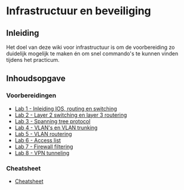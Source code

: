 # Infrastructuur en beveiliging

## Inleiding

Het doel van deze wiki voor infrastructuur is om de voorbereiding zo duidelijk mogelijk te maken én om snel commando's te kunnen vinden tijdens het practicum.

## Inhoudsopgave

### Voorbereidingen

* [Lab 1 - Inleiding IOS, routing en switching](infrastructuur/lab1)
* [Lab 2 - Layer 2 switching en layer 3 routering]()
* [Lab 3 - Spanning tree protocol]()
* [Lab 4 - VLAN's en VLAN trunking]()
* [Lab 5 - VLAN routering]()
* [Lab 6 - Access list]()
* [Lab 7 - Firewall filtering]()
* [Lab 8 - VPN tunneling]()

### Cheatsheet

* [Cheatsheet](infrastructuur/cheatsheet)
